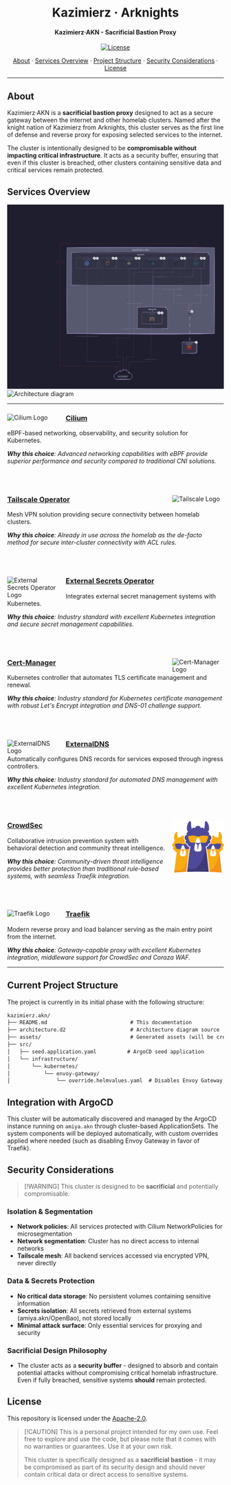 <h1 align="center">
  Kazimierz · Arknights
</h1>

<h4 align="center">Kazimierz·AKN - Sacrificial Bastion Proxy</h4>

<div align="center">

[![License](https://img.shields.io/badge/License-Apache_2.0-blue?logo=git\&logoColor=white\&logoWidth=20)](../../LICENSE)

<a href="#about">About</a> · <a href="#services-overview">Services Overview</a> · <a href="#current-project-structure">Project Structure</a> · <a href="#security-considerations">Security Considerations</a> · <a href="#license">License</a>

</div>

***

## About

Kazimierz·AKN is a **sacrificial bastion proxy** designed to act as a secure gateway between the internet and other homelab clusters. Named after the knight nation of Kazimierz from Arknights, this cluster serves as the first line of defense and reverse proxy for exposing selected services to the internet.

The cluster is intentionally designed to be **compromisable without impacting critical infrastructure**. It acts as a security buffer, ensuring that even if this cluster is breached, other clusters containing sensitive data and critical services remain protected.

## Services Overview

![Architecture diagram](./assets/architecture-dark.svg#gh-dark-mode-only)
![Architecture diagram](./assets/architecture-light.svg#gh-light-mode-only)

***

<div align="center" style="max-width: 1000px; margin: 0 auto;">
<div align="left">
<img src="../../docs/assets/icons/system/cilium.svg" alt="Cilium Logo" width="120" align="left" style="margin-right: 16px;">

### [Cilium](https://cilium.io/)

eBPF-based networking, observability, and security solution for Kubernetes.

***Why this choice**: Advanced networking capabilities with eBPF provide superior performance and security compared to traditional CNI solutions.*

</div>
</div>

<br/><br/>

<div align="center" style="max-width: 1000px; margin: 0 auto;">
<div align="left">
<img src="../../docs/assets/icons/system/tailscale.svg" alt="Tailscale Logo" width="120" align="right" style="margin-left: 16px;">

### [Tailscale Operator](https://tailscale.com/)

Mesh VPN solution providing secure connectivity between homelab clusters.

***Why this choice**: Already in use across the homelab as the de-facto method for secure inter-cluster connectivity with ACL rules.*

</div>
</div>

<br/><br/>

<div align="center" style="max-width: 1000px; margin: 0 auto;">
<div align="left">
<img src="../../docs/assets/icons/system/external-secret.svg" alt="External Secrets Operator Logo" width="120" align="left" style="margin-right: 16px;">

### [External Secrets Operator](https://external-secrets.io/)

Integrates external secret management systems with Kubernetes.

***Why this choice**: Industry standard with excellent Kubernetes integration and secure secret management capabilities.*

</div>
</div>

<br/><br/>

<div align="center" style="max-width: 1000px; margin: 0 auto;">
<div align="left">
<img src="../../docs/assets/icons/system/cert-manager.svg" alt="Cert-Manager Logo" width="120" align="right" style="margin-left: 16px;">

### [Cert-Manager](https://cert-manager.io/)

Kubernetes controller that automates TLS certificate management and renewal.

***Why this choice**: Industry standard for Kubernetes certificate management with robust Let's Encrypt integration and DNS-01 challenge support.*

</div>
</div>

<br/><br/>

<div align="center" style="max-width: 1000px; margin: 0 auto;">
<div align="left">
<img src="../../docs/assets/icons/system/external-dns.png" alt="ExternalDNS Logo" width="120" align="left" style="margin-right: 16px;">

### [ExternalDNS](https://github.com/kubernetes-sigs/external-dns)

Automatically configures DNS records for services exposed through ingress controllers.

***Why this choice**: Industry standard for automated DNS management with excellent Kubernetes integration.*

</div>
</div>

<br/><br/>

<div align="center" style="max-width: 1000px; margin: 0 auto;">
<div align="left">
<img src="../../docs/assets/icons/apps/crowdsec.svg" alt="CrowdSec Logo" width="120" align="right" style="margin-left: 16px;">

### [CrowdSec](https://crowdsec.net/)

Collaborative intrusion prevention system with behavioral detection and community threat intelligence.

***Why this choice**: Community-driven threat intelligence provides better protection than traditional rule-based systems, with seamless Traefik integration.*

</div>
</div>

<br/><br/>

<div align="center" style="max-width: 1000px; margin: 0 auto;">
<div align="left">
<img src="../../docs/assets/icons/system/traefik.svg" alt="Traefik Logo" width="120" align="left" style="margin-right: 16px;">

### [Traefik](https://traefik.io/)

Modern reverse proxy and load balancer serving as the main entry point from the internet.

***Why this choice**: Gateway-capable proxy with excellent Kubernetes integration, middleware support for CrowdSec and Coraza WAF.*

</div>
</div>

***

## Current Project Structure

The project is currently in its initial phase with the following structure:

```txt
kazimierz.akn/
├── README.md                           # This documentation
├── architecture.d2                     # Architecture diagram source
├── assets/                             # Generated assets (will be created)
├── src/
│   ├── seed.application.yaml          # ArgoCD seed application
│   └── infrastructure/
│       └── kubernetes/
│           └── envoy-gateway/
│               └── override.helmvalues.yaml  # Disables Envoy Gateway
```

## Integration with ArgoCD

This cluster will be automatically discovered and managed by the ArgoCD instance running on `amiya.akn` through cluster-based ApplicationSets. The system components will be deployed automatically, with custom overrides applied where needed (such as disabling Envoy Gateway in favor of Traefik).

## Security Considerations

> \[!WARNING]
> This cluster is designed to be **sacrificial** and potentially compromisable.

### Isolation & Segmentation

* **Network policies**: All services protected with Cilium NetworkPolicies for microsegmentation
* **Network segmentation**: Cluster has no direct access to internal networks
* **Tailscale mesh**: All backend services accessed via encrypted VPN, never directly

### Data & Secrets Protection

* **No critical data storage**: No persistent volumes containing sensitive information
* **Secrets isolation**: All secrets retrieved from external systems (amiya.akn/OpenBao), not stored locally
* **Minimal attack surface**: Only essential services for proxying and security

### Sacrificial Design Philosophy

* The cluster acts as a **security buffer** - designed to absorb and contain potential attacks without compromising critical homelab infrastructure. Even if fully breached, sensitive systems **should** remain protected.

## License

This repository is licensed under the [Apache-2.0](../../LICENSE).

> \[!CAUTION]
> This is a personal project intended for my own use. Feel free to explore and use the code,
> but please note that it comes with no warranties or guarantees. Use it at your own risk.
>
> This cluster is specifically designed as a **sacrificial bastion** - it may be compromised
> as part of its security design and should never contain critical data or direct access to
> sensitive systems.
